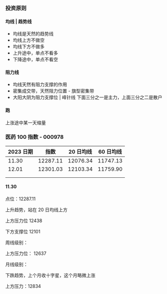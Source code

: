 ### 投资原则

#### 均线 | 趋势线

- 均线是天然的趋势线
- 均线上方不做空
- 均线下方不做多
- 上升途中，单点不看多
- 下降途中，单点不看空

#### 阻力线

- 均线天然有阻力支撑的作用
- 密集成交带，天然阻力位置 - 旗型密集带
- 大阳大阴为阻力支撑位 | 峰针线 下面三分之一是主力，上面三分之二是散户

#### 跑

上涨途中某一天缩量

### 医药 100 指数 - 000978

| 2023 日期 | 指数     | 20 日均线 | 60 日均线 |
| --------- | -------- | --------- | --------- |
| 11.30     | 12287.11 | 12076.34  | 11747.13  |
| 12.01     | 12301.03 | 12103.34  | 11759.90  |
|           |          |           |           |
|           |          |           |           |

#### 11.30

点位：12287.11

上升趋势，站在 20 日均线上方

上方压力位 12438

下方支撑位 12101

周线级别：

上方压力位： 12637

月线级别：

下跌趋势，上个月收十字星，这个月略微上涨

上方压力：12834
